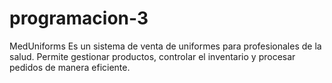 # programacion-3
MedUniforms
Es un sistema de venta de uniformes para profesionales de la salud. Permite gestionar productos, controlar el inventario y procesar pedidos de manera eficiente.
